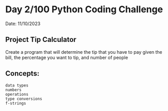 # Day 2/100 Python Coding Challenge

Date: 11/10/2023

## Project Tip Calculator

Create a program that will determine the
tip that you have to pay given the bill,
the percentage you want to tip, and
number of people

## Concepts:

    data types
    numbers
    operations
    type conversions
    f-strings
